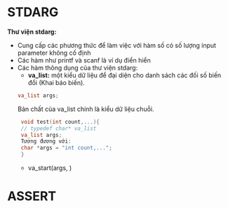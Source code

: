 # STDARG
****Thư viện stdarg:****
- Cung cấp các phương thức để làm việc với hàm số có số lượng input parameter không cố định
- Các hàm như printf và scanf là ví dụ điển hiển
- Các hàm thông dụng của thư viện stdarg:
  - **va_list:** một kiểu dữ liệu để đại diện cho danh sách các đối số biến đổi (Khai báo biến).
  ```cpp
  va_list args;
  ```
  Bản chất của va_list chính là kiểu dữ liệu chuỗi.
  ```cpp
   void test(int count,...){ 
   // typedef char* va_list
   va_list args;
   Tương đương với:
   char *args = "int count,..."; 
   } 
  ```
  - va_start(args, )
# ASSERT
